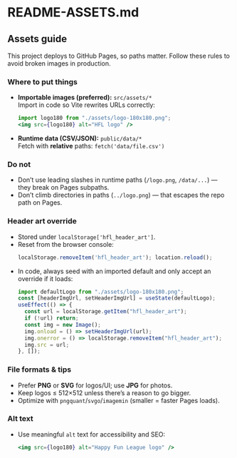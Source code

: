 # README-ASSETS.md

## Assets guide

This project deploys to GitHub Pages, so paths matter. Follow these rules to avoid broken images in production.

### Where to put things

- **Importable images (preferred):** `src/assets/*`  
  Import in code so Vite rewrites URLs correctly:
  ```jsx
  import logo180 from "./assets/logo-180x180.png";
  <img src={logo180} alt="HFL logo" />
  ```
- **Runtime data (CSV/JSON):** `public/data/*`  
  Fetch with **relative** paths: `fetch('data/file.csv')`

### Do not

- Don’t use leading slashes in runtime paths (`/logo.png`, `/data/...`) — they break on Pages subpaths.
- Don’t climb directories in paths (`../logo.png`) — that escapes the repo path on Pages.

### Header art override

- Stored under `localStorage['hfl_header_art']`.
- Reset from the browser console:
  ```js
  localStorage.removeItem('hfl_header_art'); location.reload();
  ```
- In code, always seed with an imported default and only accept an override if it loads:
  ```jsx
  import defaultLogo from "./assets/logo-180x180.png";
  const [headerImgUrl, setHeaderImgUrl] = useState(defaultLogo);
  useEffect(() => {
    const url = localStorage.getItem("hfl_header_art");
    if (!url) return;
    const img = new Image();
    img.onload = () => setHeaderImgUrl(url);
    img.onerror = () => localStorage.removeItem("hfl_header_art");
    img.src = url;
  }, []);
  ```

### File formats & tips

- Prefer **PNG** or **SVG** for logos/UI; use **JPG** for photos.
- Keep logos ≤ 512×512 unless there’s a reason to go bigger.
- Optimize with `pngquant`/`svgo`/`imagemin` (smaller = faster Pages loads).

### Alt text

- Use meaningful `alt` text for accessibility and SEO:
  ```jsx
  <img src={logo180} alt="Happy Fun League logo" />
  ```

